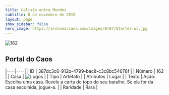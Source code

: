 ```yaml
---
title: Colisão entre Mundos
subtitle: 8 de novembro de 2019
layout: page
show_sidebar: false
hero_image: https://archonarcana.com/images/0/07/Starter-wc.jpg
---
```


![162](https://cdn.keyforgegame.com/media/card_front/pt/452_162_QX9RRXXRRVRR_pt.png)

## Portal do Caos

|----|----|
| ID | 387dc3c6-912b-4799-bac8-c3c8bc54678f |
| Número | 162 |
| Casa | ![Logos](https://archonarcana.com/images/thumb/c/ce/Logos.png/22px-Logos.png "Logos") |
| Tipo | Artefato |
| Atributos | Lugar |
| Texto | Ação: Escolha uma casa. Revele a carta do topo do seu baralho. Se ela for da casa escolhida, jogue-a. |
| Raridade | Rara |
